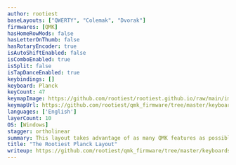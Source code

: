 ```yaml
---
author: rootiest
baseLayouts: ["QWERTY", "Colemak", "Dvorak"]
firmwares: [QMK]
hasHomeRowMods: false
hasLetterOnThumb: false
hasRotaryEncoder: true
isAutoShiftEnabled: false
isComboEnabled: true
isSplit: false
isTapDanceEnabled: true
keybindings: []
keyboard: Planck
keyCount: 47
keymapImage: https://github.com/rootiest/rootiest.github.io/raw/main/img/rootiest-planck_legend.png
keymapUrl: https://github.com/rootiest/qmk_firmware/tree/master/keyboards/planck/keymaps/rootiest
languages: ['English']
layerCount: 10
OS: [Windows]
stagger: ortholinear
summary: This layout takes advantage of as many QMK features as possible for a huge complicated beast of a keyboard!
title: "The Rootiest Planck Layout"
writeup: https://github.com/rootiest/qmk_firmware/tree/master/keyboards/planck/keymaps/rootiest/readme.md
---
```

